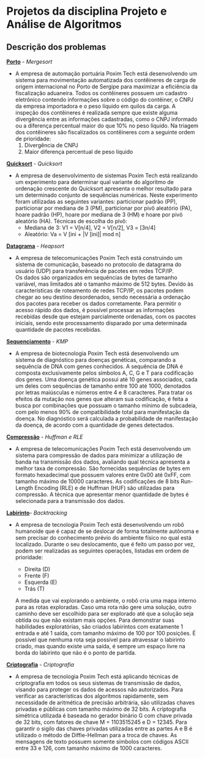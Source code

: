 # Projetos da disciplina Projeto e Análise de Algoritmos

## Descrição dos problemas

[**Porto**](https://github.com/andraderaul/Projetos-PAA/blob/master/rauloliveiradeandrade_201500307353_porto.c) - *Mergesort* 

* A empresa de automação portuária Poxim Tech está desenvolvendo um sistema para movimentação automatizada dos contêineres de carga de origem internacional no Porto de Sergipe para maximizar a eficiência da fiscalização aduaneira. 
  Todos os contêineres possuem um cadastro eletrônico contendo informações sobre o código do contêiner, o CNPJ da empresa importadora e o peso líquido em quilos da carga. 
  A inspeção dos contêineres é realizada sempre que existe alguma divergência entre as informações cadastradas, como o CNPJ informado ou a diferença percentual maior do que 10% no peso líquido. 
  Na triagem dos contêineres são fiscalizados os contêineres com a seguinte ordem de prioridade: 
  1. Divergência de CNPJ
  2. Maior diferença percentual de peso líquido

[**Quicksort**](https://github.com/andraderaul/Projetos-PAA/blob/master/rauloliveiradeandrade_201500307353_quicksort.c) - *Quicksort*

* A empresa de desenvolvimento de sistemas Poxim Tech está realizando um experimento para determinar qual variante do algoritmo de ordenação crescente do Quicksort apresenta o melhor resultado para um determinado conjunto de sequências numéricas.
  Neste experimento foram utilizadas as seguintes variantes: particionar padrão (PP), particionar por mediana de 3 (PM), particionar por pivô aleatório (PA), hoare padrão (HP), hoare por mediana de 3 (HM) e hoare por pivô aleatório (HA).
Técnicas de escolha do pivô:
  * Mediana de 3: V1 = V[n/4], V2 = V[n/2], V3 = [3n/4]
  * Aleatório: Va = V [ini + |V [ini]| mod n]
  
[**Datagrama**](https://github.com/andraderaul/Projetos-PAA/blob/master/rauloliveiradeandrade_201500307353_datagrama.c) - *Heapsort*
  
  * A empresa de telecomunicações Poxim Tech está construindo um sistema de comunicação, baseado no protocolo de datagrama do usuário (UDP) para transferência de pacotes em redes TCP/IP.  
  Os dados são organizados em sequências de bytes de tamanho variável, mas limitados até o tamanho máximo de 512 bytes.
  Devido às características de roteamento de redes TCP/IP, os pacotes podem chegar ao seu destino desordenados, sendo necessária a ordenação dos pacotes para receber os dados corretamente. 
  Para permitir o acesso rápido dos dados, é possível processar as informações recebidas desde que estejam parcialmente ordenadas, com os pacotes iniciais, sendo este processamento disparado por uma determinada quantidade de pacotes recebidas.

[**Sequenciamento**](https://github.com/andraderaul/Projetos-PAA/blob/master/rauloliveiradeandrade_201500307353_sequenciamento.cpp) - *KMP*

* A empresa de biotecnologia Poxim Tech está desenvolvendo um sistema de diagnóstico para doenças genéticas, comparando a sequência de DNA com genes conhecidos.
  A sequência de DNA é composta exclusivamente pelos símbolos A, C, G e T para codificação dos genes.
  Uma doença genética possui até 10 genes associados, cada um deles com sequências de tamanho entre 100 até 1000, denotados por letras maiúsculas e números entre 4 e 8 caracteres. 
  Para tratar os efeitos da mutação nos genes que alteram sua codificação, é feita a busca por combinações que possuam o tamanho mínimo de subcadeia, com pelo menos 90% de compatibilidade total para manifestação da doença.
  No diagnóstico será calculada a probabilidade de manifestação da doença, de acordo com a quantidade de genes detectados.
  
[**Compressão**](https://github.com/andraderaul/Projetos-PAA/blob/master/rauloliveiradeandrade_201500307353_compressao.c)  - *Huffman e RLE*

* A empresa de telecomunicações Poxim Tech está desenvolvendo um sistema para compressão de dados para minimizar a utilização de banda na transmissão dos dados, avaliando qual técnica apresenta a melhor taxa de compressão.
  São fornecidas sequências de bytes em formato hexadecimal que possuem valores entre 0x00 até 0xFF, com tamanho máximo de 10000 caracteres.
  As codificações de 8 bits Run-Length Encoding (RLE) e de Huffman (HUF) são utilizadas para compressão.
  A técnica que apresentar menor quantidade de bytes é selecionada para a transmissão dos dados.
  
[**Labirinto**](https://github.com/andraderaul/Projetos-PAA/blob/master/rauloliveiradeandrade_201500307353_labirinto.c)- *Backtracking*

* A empresa de tecnologia Poxim Tech está desenvolvendo um robô humanoide que é capaz de se deslocar de forma totalmente autônoma e sem precisar do conhecimento prévio do ambiente físico no qual está localizado.
  Durante o seu deslocamento, que é feito um passo por vez, podem ser realizadas as seguintes operações, listadas em ordem de prioridade:
    * Direita (D) 
    * Frente (F) 
    * Esquerda (E)
    * Trás (T)
    
  A medida que vai explorando o ambiente, o robô cria uma mapa interno para as rotas exploradas. 
  Caso uma rota não gere uma solução, outro caminho deve ser escolhido para ser explorado até que a solução seja obtida ou que não existam mais opções.
  Para demonstrar suas habilidades exploratórias, são criados labirintos com exatamente 1 entrada e até 1 saída, com tamanho máximo de 100 por 100 posições.
  É possível que nenhuma rota seja possível para atravessar o labirinto criado, mas quando existe uma saída, é sempre um espaço livre na borda do labirinto que não é o ponto de partida.
  
 [**Criptografia**](https://github.com/andraderaul/Projetos-PAA/blob/master/rauloliveiradeandrade_201500307353_criptografia.cpp) - *Criptografia*
 
* A empresa de tecnologia Poxim Tech está aplicando técnicas de criptografia em todos os seus sistemas de transmissão de dados, visando para proteger os dados de acessos não autorizados.
  Para verificar as características dos algoritmos rapidamente, sem necessidade de aritmética de precisão arbitrária, são utilizadas chaves privadas e públicas com tamanho máximo de 32 bits. 
  A criptografia simétrica utilizada é baseada no gerador binário G com chave privada de 32 bits, com fatores de chave M = 1103515245 e D = 12345.
  Para garantir o sigilo das chaves privadas utilizadas entre as partes A e B é utilizado o método de Diffie-Hellman para a troca de chaves.
  As mensagens de texto possuem somente símbolos com códigos ASCII entre 33 e 126, com tamanho máximo de 1000 caracteres.
